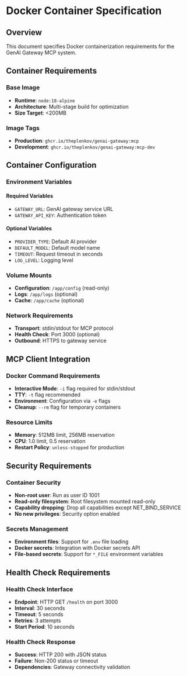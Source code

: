# Docker Container Specification

## Overview

This document specifies Docker containerization requirements for the GenAI Gateway MCP system.

## Container Requirements

### Base Image
- **Runtime**: `node:18-alpine`
- **Architecture**: Multi-stage build for optimization
- **Size Target**: <200MB

### Image Tags
- **Production**: `ghcr.io/theplenkov/genai-gateway:mcp`
- **Development**: `ghcr.io/theplenkov/genai-gateway:mcp-dev`

## Container Configuration

### Environment Variables

#### Required Variables
- `GATEWAY_URL`: GenAI gateway service URL
- `GATEWAY_API_KEY`: Authentication token

#### Optional Variables  
- `PROVIDER_TYPE`: Default AI provider
- `DEFAULT_MODEL`: Default model name
- `TIMEOUT`: Request timeout in seconds
- `LOG_LEVEL`: Logging level

### Volume Mounts
- **Configuration**: `/app/config` (read-only)
- **Logs**: `/app/logs` (optional)
- **Cache**: `/app/cache` (optional)

### Network Requirements
- **Transport**: stdin/stdout for MCP protocol
- **Health Check**: Port 3000 (optional)
- **Outbound**: HTTPS to gateway service

## MCP Client Integration

### Docker Command Requirements
- **Interactive Mode**: `-i` flag required for stdin/stdout
- **TTY**: `-t` flag recommended  
- **Environment**: Configuration via `-e` flags
- **Cleanup**: `--rm` flag for temporary containers

### Resource Limits
- **Memory**: 512MB limit, 256MB reservation
- **CPU**: 1.0 limit, 0.5 reservation
- **Restart Policy**: `unless-stopped` for production

## Security Requirements

### Container Security
- **Non-root user**: Run as user ID 1001
- **Read-only filesystem**: Root filesystem mounted read-only
- **Capability dropping**: Drop all capabilities except NET_BIND_SERVICE
- **No new privileges**: Security option enabled

### Secrets Management
- **Environment files**: Support for `.env` file loading
- **Docker secrets**: Integration with Docker secrets API
- **File-based secrets**: Support for `*_FILE` environment variables

## Health Check Requirements

### Health Check Interface
- **Endpoint**: HTTP GET `/health` on port 3000
- **Interval**: 30 seconds
- **Timeout**: 5 seconds  
- **Retries**: 3 attempts
- **Start Period**: 10 seconds

### Health Check Response
- **Success**: HTTP 200 with JSON status
- **Failure**: Non-200 status or timeout
- **Dependencies**: Gateway connectivity validation
